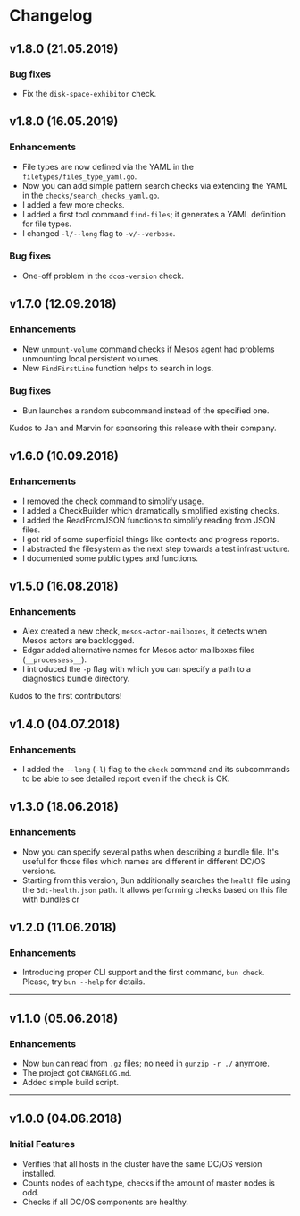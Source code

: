 # Changelog

## v1.8.0 (21.05.2019)

### Bug fixes

* Fix the `disk-space-exhibitor` check.

## v1.8.0 (16.05.2019)

### Enhancements

* File types are now defined via the YAML in the `filetypes/files_type_yaml.go`.
* Now you can add simple pattern search checks via extending
the YAML in the `checks/search_checks_yaml.go`.
* I added a few more checks.
* I added a first tool command `find-files`; it generates a YAML definition 
for file types.
* I changed `-l/--long` flag to `-v/--verbose`.

### Bug fixes

* One-off problem in the `dcos-version` check.

## v1.7.0 (12.09.2018)

### Enhancements

* New `unmount-volume` command checks if Mesos agent had problems unmounting local persistent volumes.
* New `FindFirstLine` function helps to search in logs.

### Bug fixes

* Bun launches a random subcommand instead of the specified one.

Kudos to Jan and Marvin for sponsoring this release with their company.

## v1.6.0 (10.09.2018)

### Enhancements

* I removed the check command to simplify usage.
* I added a CheckBuilder which dramatically simplified existing checks.
* I added the ReadFromJSON functions to simplify reading from JSON files.
* I got rid of some superficial things like contexts and progress reports.
* I abstracted the filesystem as the next step towards a test infrastructure.
* I documented some public types and functions.

## v1.5.0 (16.08.2018)

### Enhancements

* Alex created a new check, `mesos-actor-mailboxes`, it detects when Mesos actors are backlogged.
* Edgar added alternative names for Mesos actor mailboxes files (`__processess__`).
* I introduced the `-p` flag with which you can specify a path to a diagnostics bundle directory.

Kudos to the first contributors!

## v1.4.0 (04.07.2018)

### Enhancements

* I added the `--long` (`-l`) flag to the `check` command and its subcommands to be able to see detailed report even if the check is OK.

## v1.3.0 (18.06.2018)

### Enhancements

* Now you can specify several paths when describing a bundle file. It's useful for those files which names are different in different DC/OS versions.
* Starting from this version, Bun additionally searches the `health` file using the `3dt-health.json` path. It allows performing checks based on this file with bundles cr

## v1.2.0 (11.06.2018)

### Enhancements

* Introducing proper CLI support and the first command, `bun check`. Please, 
  try `bun --help` for details. 

---

## v1.1.0 (05.06.2018)

### Enhancements

* Now `bun` can read from `.gz` files; no need in `gunzip -r ./` anymore.
* The project got `CHANGELOG.md`.
* Added simple build script.

---

## v1.0.0 (04.06.2018)

### Initial Features

* Verifies that all hosts in the cluster have the same DC/OS version installed.
* Counts nodes of each type, checks if the amount of master nodes is odd.
* Checks if all DC/OS components are healthy.
